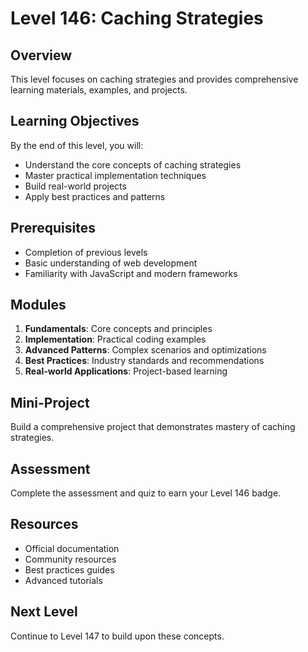 # Level 146: Caching Strategies

## Overview
This level focuses on caching strategies and provides comprehensive learning materials, examples, and projects.

## Learning Objectives
By the end of this level, you will:
- Understand the core concepts of caching strategies
- Master practical implementation techniques
- Build real-world projects
- Apply best practices and patterns

## Prerequisites
- Completion of previous levels
- Basic understanding of web development
- Familiarity with JavaScript and modern frameworks

## Modules
1. **Fundamentals**: Core concepts and principles
2. **Implementation**: Practical coding examples
3. **Advanced Patterns**: Complex scenarios and optimizations
4. **Best Practices**: Industry standards and recommendations
5. **Real-world Applications**: Project-based learning

## Mini-Project
Build a comprehensive project that demonstrates mastery of caching strategies.

## Assessment
Complete the assessment and quiz to earn your Level 146 badge.

## Resources
- Official documentation
- Community resources
- Best practices guides
- Advanced tutorials

## Next Level
Continue to Level 147 to build upon these concepts.
